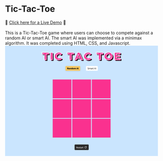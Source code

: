 # Tic-Tac-Toe
:star2: [Click here for a Live Demo](https://lisalbi.github.io/tic-tac-toe/) :star2: <br>
<br/>
This is a Tic-Tac-Toe game where users can choose to compete against a random AI or smart AI. The smart AI was implemented via a minimax algorithm. It was completed using HTML, CSS, and Javascript.
<br/>
![Screenshot](/img/screenshot.png "screenshot")